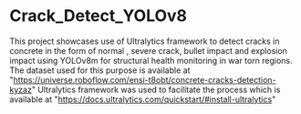 # Crack_Detect_YOLOv8
This project showcases use of Ultralytics framework to detect cracks in concrete in the form of normal , severe crack, bullet impact and explosion impact using YOLOv8m for structural health monitoring in war torn regions.
The dataset used for this purpose is available at "https://universe.roboflow.com/ensi-t8obt/concrete-cracks-detection-kyzaz"
Ultralytics framework was used to facilitate the process which is available at "https://docs.ultralytics.com/quickstart/#install-ultralytics"
